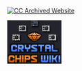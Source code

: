 [![CC Archived Website](https://ps2modchiptutorials.com/crystal-chips/cc-site-backup/img/banner468_2.gif)](cc-site-backup/index.htm)



[![CC Archived Wiki](cc-site-backup/img/wiki.png)](cc-site-backup/index.htm)